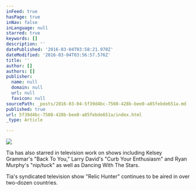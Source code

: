 ```yaml
---
inFeed: true
hasPage: true
inNav: false
inLanguage: null
starred: true
keywords: []
description: ''
datePublished: '2016-03-04T03:58:21.970Z'
dateModified: '2016-03-04T03:56:57.576Z'
title: ''
author: []
authors: []
publisher:
  name: null
  domain: null
  url: null
  favicon: null
sourcePath: _posts/2016-03-04-5f39d4bc-7508-428b-bee0-a85febde651a.md
published: true
url: 5f39d4bc-7508-428b-bee0-a85febde651a/index.html
_type: Article

---
```

![](https://the-grid-user-content.s3-us-west-2.amazonaws.com/daa6e61a-ab64-40b4-ac15-982c10372087.jpg)

Tia has also starred in television work on shows including
Kelsey Grammar's "Back To You," Larry David's "Curb Your Enthusiasm" and Ryan
Murphy's "nip/tuck" as well as Dancing With The Stars.

Tia's syndicated television show "Relic Hunter" continues to
be aired in over two-dozen countries.